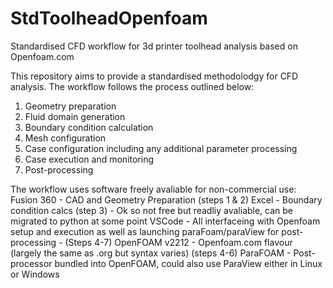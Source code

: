 # StdToolheadOpenfoam
Standardised CFD workflow for 3d printer toolhead analysis based on Openfoam.com

This repository aims to provide a standardised methodolodgy for CFD analysis.
The workflow follows the process outlined below:
1) Geometry preparation
2) Fluid domain generation
3) Boundary condition calculation
4) Mesh configuration
5) Case configuration including any additional parameter processing
6) Case execution and monitoring
7) Post-processing

The workflow uses software freely avaliable for non-commercial use:
  Fusion 360 - CAD and Geometry Preparation (steps 1 & 2)
  Excel - Boundary condition calcs (step 3) - Ok so not free but readliy avaliable, can be migrated to python at some point 
  VSCode - All interfaceing with Openfoam setup and execution as well as launching paraFoam/paraView for post-processing - (Steps 4-7)
  OpenFOAM v2212 - Openfoam.com flavour (largely the same as .org but syntax varies) (steps 4-6)
  ParaFOAM - Post-processor bundled into OpenFOAM, could also use ParaView either in Linux or Windows  

